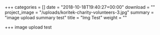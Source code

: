 +++
categories = []
date = "2018-10-18T19:40:27+00:00"
download = ""
project_image = "/uploads/koritek-charity-volunteers-3.jpg"
summary = "image upload summary test"
title = "Img Test"
weight = ""

+++
image upload test